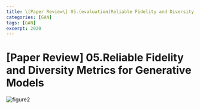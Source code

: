 ```yaml
---
title: \[Paper Review\] 05.(evaluation)Reliable Fidelity and Diversity Metrics for Generative Models
categories: [GAN]
tags: [GAN]
excerpt: 2020
---
```


<script src="https://cdn.mathjax.org/mathjax/latest/MathJax.js?config=TeX-AMS-MML_HTMLorMML" type="text/javascript"></script>

# \[Paper Review\] 05.Reliable Fidelity and Diversity Metrics for Generative Models

![figure2](/assets/img/gan/img113.png)

<br>

